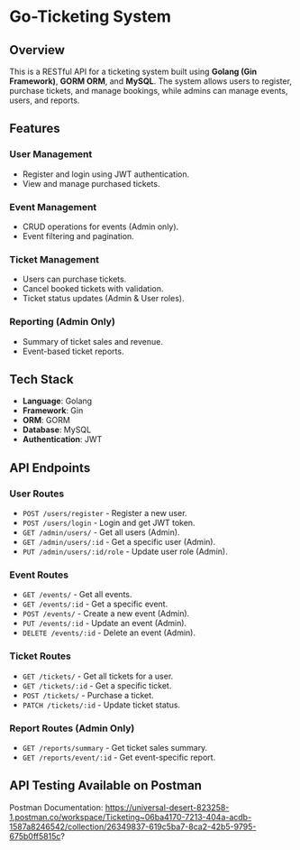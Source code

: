 # Go-Ticketing System


## Overview
This is a RESTful API for a ticketing system built using **Golang (Gin Framework)**, **GORM ORM**, and **MySQL**. The system allows users to register, purchase tickets, and manage bookings, while admins can manage events, users, and reports.

## Features
### **User Management**
- Register and login using JWT authentication.
- View and manage purchased tickets.

### **Event Management**
- CRUD operations for events (Admin only).
- Event filtering and pagination.

### **Ticket Management**
- Users can purchase tickets.
- Cancel booked tickets with validation.
- Ticket status updates (Admin & User roles).

### **Reporting (Admin Only)**
- Summary of ticket sales and revenue.
- Event-based ticket reports.

## Tech Stack
- **Language**: Golang
- **Framework**: Gin
- **ORM**: GORM
- **Database**: MySQL
- **Authentication**: JWT

## API Endpoints
### **User Routes**
- `POST /users/register` - Register a new user.
- `POST /users/login` - Login and get JWT token.
- `GET /admin/users/` - Get all users (Admin).
- `GET /admin/users/:id` - Get a specific user (Admin).
- `PUT /admin/users/:id/role` - Update user role (Admin).

### **Event Routes**
- `GET /events/` - Get all events.
- `GET /events/:id` - Get a specific event.
- `POST /events/` - Create a new event (Admin).
- `PUT /events/:id` - Update an event (Admin).
- `DELETE /events/:id` - Delete an event (Admin).

### **Ticket Routes**
- `GET /tickets/` - Get all tickets for a user.
- `GET /tickets/:id` - Get a specific ticket.
- `POST /tickets/` - Purchase a ticket.
- `PATCH /tickets/:id` - Update ticket status.

### **Report Routes (Admin Only)**
- `GET /reports/summary` - Get ticket sales summary.
- `GET /reports/event/:id` - Get event-specific report.

## API Testing Available on Postman
Postman Documentation: https://universal-desert-823258-1.postman.co/workspace/Ticketing~06ba4170-7213-404a-acdb-1587a8246542/collection/26349837-619c5ba7-8ca2-42b5-9795-675b0ff5815c?
